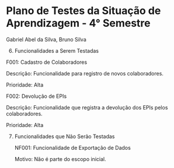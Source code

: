 # Plano de Testes da Situação de Aprendizagem - 4° Semestre
Gabriel Abel da Silva, Bruno Silva


6. Funcionalidades a Serem Testadas

F001: Cadastro de Colaboradores

Descrição: Funcionalidade para registro de novos colaboradores.

Prioridade: Alta

F002: Devolução de EPIs

Descrição: Funcionalidade que registra a devolução dos EPIs pelos colaboradores.

Prioridade: Alta

7. Funcionalidades que Não Serão Testadas

   NF001: Funcionalidade de Exportação de Dados

   Motivo: Não é parte do escopo inicial.
